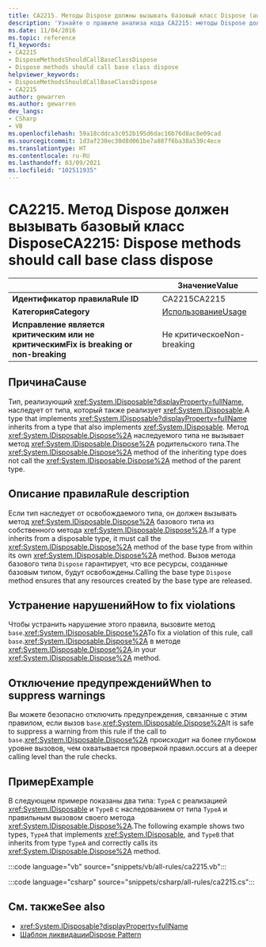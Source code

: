 ```yaml
---
title: CA2215. Методы Dispose должны вызывать базовый класс Dispose (анализ кода)
description: 'Узнайте о правиле анализа кода CA2215: методы Dispose должны вызывать базовый класс Dispose'
ms.date: 11/04/2016
ms.topic: reference
f1_keywords:
- CA2215
- DisposeMethodsShouldCallBaseClassDispose
- Dispose methods should call base class dispose
helpviewer_keywords:
- DisposeMethodsShouldCallBaseClassDispose
- CA2215
author: gewarren
ms.author: gewarren
dev_langs:
- CSharp
- VB
ms.openlocfilehash: 59a18cddca3c052b195d6dac16b76d8ac8e09cad
ms.sourcegitcommit: 1d3af230ec30d8d061be7a887f6ba38a530c4ece
ms.translationtype: HT
ms.contentlocale: ru-RU
ms.lasthandoff: 03/09/2021
ms.locfileid: "102511935"
---
```

# <a name="ca2215-dispose-methods-should-call-base-class-dispose"></a><span data-ttu-id="3eed9-103">CA2215. Метод Dispose должен вызывать базовый класс Dispose</span><span class="sxs-lookup"><span data-stu-id="3eed9-103">CA2215: Dispose methods should call base class dispose</span></span>

| | <span data-ttu-id="3eed9-104">Значение</span><span class="sxs-lookup"><span data-stu-id="3eed9-104">Value</span></span> |
|-|-|
| <span data-ttu-id="3eed9-105">**Идентификатор правила**</span><span class="sxs-lookup"><span data-stu-id="3eed9-105">**Rule ID**</span></span> |<span data-ttu-id="3eed9-106">CA2215</span><span class="sxs-lookup"><span data-stu-id="3eed9-106">CA2215</span></span>|
| <span data-ttu-id="3eed9-107">**Категория**</span><span class="sxs-lookup"><span data-stu-id="3eed9-107">**Category**</span></span> |[<span data-ttu-id="3eed9-108">Использование</span><span class="sxs-lookup"><span data-stu-id="3eed9-108">Usage</span></span>](usage-warnings.md)|
| <span data-ttu-id="3eed9-109">**Исправление является критическим или не критическим**</span><span class="sxs-lookup"><span data-stu-id="3eed9-109">**Fix is breaking or non-breaking**</span></span> |<span data-ttu-id="3eed9-110">Не критическое</span><span class="sxs-lookup"><span data-stu-id="3eed9-110">Non-breaking</span></span>|

## <a name="cause"></a><span data-ttu-id="3eed9-111">Причина</span><span class="sxs-lookup"><span data-stu-id="3eed9-111">Cause</span></span>

<span data-ttu-id="3eed9-112">Тип, реализующий <xref:System.IDisposable?displayProperty=fullName>, наследует от типа, который также реализует <xref:System.IDisposable>.</span><span class="sxs-lookup"><span data-stu-id="3eed9-112">A type that implements <xref:System.IDisposable?displayProperty=fullName> inherits from a type that also implements <xref:System.IDisposable>.</span></span> <span data-ttu-id="3eed9-113">Метод <xref:System.IDisposable.Dispose%2A> наследуемого типа не вызывает метод <xref:System.IDisposable.Dispose%2A> родительского типа.</span><span class="sxs-lookup"><span data-stu-id="3eed9-113">The <xref:System.IDisposable.Dispose%2A> method of the inheriting type does not call the <xref:System.IDisposable.Dispose%2A> method of the parent type.</span></span>

## <a name="rule-description"></a><span data-ttu-id="3eed9-114">Описание правила</span><span class="sxs-lookup"><span data-stu-id="3eed9-114">Rule description</span></span>

<span data-ttu-id="3eed9-115">Если тип наследует от освобождаемого типа, он должен вызывать метод <xref:System.IDisposable.Dispose%2A> базового типа из собственного метода <xref:System.IDisposable.Dispose%2A>.</span><span class="sxs-lookup"><span data-stu-id="3eed9-115">If a type inherits from a disposable type, it must call the <xref:System.IDisposable.Dispose%2A> method of the base type from within its own <xref:System.IDisposable.Dispose%2A> method.</span></span> <span data-ttu-id="3eed9-116">Вызов метода базового типа `Dispose` гарантирует, что все ресурсы, созданные базовым типом, будут освобождены.</span><span class="sxs-lookup"><span data-stu-id="3eed9-116">Calling the base type `Dispose` method ensures that any resources created by the base type are released.</span></span>

## <a name="how-to-fix-violations"></a><span data-ttu-id="3eed9-117">Устранение нарушений</span><span class="sxs-lookup"><span data-stu-id="3eed9-117">How to fix violations</span></span>

<span data-ttu-id="3eed9-118">Чтобы устранить нарушение этого правила, вызовите метод `base`.<xref:System.IDisposable.Dispose%2A></span><span class="sxs-lookup"><span data-stu-id="3eed9-118">To fix a violation of this rule, call `base`.<xref:System.IDisposable.Dispose%2A></span></span> <span data-ttu-id="3eed9-119">в методе <xref:System.IDisposable.Dispose%2A>.</span><span class="sxs-lookup"><span data-stu-id="3eed9-119">in your <xref:System.IDisposable.Dispose%2A> method.</span></span>

## <a name="when-to-suppress-warnings"></a><span data-ttu-id="3eed9-120">Отключение предупреждений</span><span class="sxs-lookup"><span data-stu-id="3eed9-120">When to suppress warnings</span></span>

<span data-ttu-id="3eed9-121">Вы можете безопасно отключить предупреждения, связанные с этим правилом, если вызов `base`.<xref:System.IDisposable.Dispose%2A></span><span class="sxs-lookup"><span data-stu-id="3eed9-121">It is safe to suppress a warning from this rule if the call to `base`.<xref:System.IDisposable.Dispose%2A></span></span> <span data-ttu-id="3eed9-122">происходит на более глубоком уровне вызовов, чем охватывается проверкой правил.</span><span class="sxs-lookup"><span data-stu-id="3eed9-122">occurs at a deeper calling level than the rule checks.</span></span>

## <a name="example"></a><span data-ttu-id="3eed9-123">Пример</span><span class="sxs-lookup"><span data-stu-id="3eed9-123">Example</span></span>

<span data-ttu-id="3eed9-124">В следующем примере показаны два типа: `TypeA` с реализацией <xref:System.IDisposable> и `TypeB` с наследованием от типа `TypeA` и правильным вызовом своего метода <xref:System.IDisposable.Dispose%2A>.</span><span class="sxs-lookup"><span data-stu-id="3eed9-124">The following example shows two types, `TypeA` that implements <xref:System.IDisposable>, and `TypeB` that inherits from type `TypeA` and correctly calls its <xref:System.IDisposable.Dispose%2A> method.</span></span>

:::code language="vb" source="snippets/vb/all-rules/ca2215.vb":::

:::code language="csharp" source="snippets/csharp/all-rules/ca2215.cs":::

## <a name="see-also"></a><span data-ttu-id="3eed9-125">См. также</span><span class="sxs-lookup"><span data-stu-id="3eed9-125">See also</span></span>

- <xref:System.IDisposable?displayProperty=fullName>
- [<span data-ttu-id="3eed9-126">Шаблон ликвидации</span><span class="sxs-lookup"><span data-stu-id="3eed9-126">Dispose Pattern</span></span>](../../../standard/garbage-collection/implementing-dispose.md)
